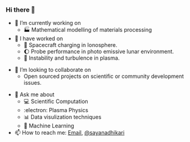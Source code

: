 ### Hi there 👋

- 🔭 I’m currently working on
  - :factory: Mathematical modelling of materials processing
- :paw_prints: I have worked on
  - :rocket: Spacecraft charging in Ionosphere.
  - :moon: Probe performance in photo emissive lunar environment.
  - :ocean: Instability and turbulence in plasma.
<!-- - 🌱 I’m currently learning ... -->
- :handshake: I’m looking to collaborate on 
  - Open sourced projects on scientific or community development issues. 
<!-- - 🤔 I’m looking for help with ...-->
- 💬 Ask me about 
  - :computer: Scientific Computation
  - :electron: Plasma Physics
  - :bar_chart: Data visulization techniques
  - :crystal_ball: Machine Learning
- 📫 How to reach me: [Email](mailto:sayanadhikari207@gmail.com), [@sayanadhikari](https://twitter.com/sayanadhikari)
<!-- - 😄 Pronouns: ...-->
<!-- - - ⚡ Fun fact: 	:man_cook: I like cooking...-->
<!-- -->
